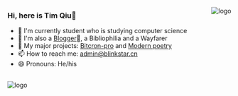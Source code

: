 <p>
<img src="https://github-readme-stats.vercel.app/api?username=qyxtim&show_icons=true" alt="logo" align="right" style="margin-bottom: 20px;" />
</p>

### Hi, here is Tim Qiu👋

- 🔭 I'm currently student who is studying computer science
- 🌱 I'm also a [Blogger](https://blog.blinkstar.cn)📝, a Bibliophilia and a Wayfarer
- 👯 My major projects: [Bitcron-pro](https://github.com/qyxtim/bitcron-pro) and [Modern poetry](https://github.com/qyxtim/modern-poetry)
- 📫 How to reach me: admin@blinkstar.cn
- 😄 Pronouns: He/his

<br/>
<img src="https://github-profile-trophy.vercel.app/?username=qyxtim&theme=flat&column=7" alt="logo" align="center" style="margin: auto;"/>
